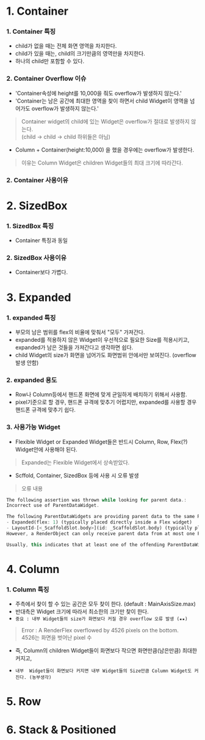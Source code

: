 # 1. Container
### 1. Container 특징
 - child가 없을 때는 전체 화면 영역을 차지한다.
 - child가 있을 때는, child의 크기만큼의 영역만을 차지한다.
 - 하나의 child만 포함할 수 있다.

### 2. Container Overflow 이슈
 - 'Container속성에 height를 10,000을 줘도 overflow가 발생하지 않는다.'
 - 'Container는 남은 공간에 최대한 영역을 찾이 하면서 child Widget이 영역을 넘어가도 overflow가 발생하지 않는다.'
 > Container widget의 child에 있는 Widget은 overflow가 절대로 발생하지 않는다. <br>
 > (child -> child -> child 하위들은 아님) <br>

 - Column + Container(height:10,000) 을 했을 경우에는 overflow가 발생한다.
 > 이유는 Column Widget은 children Widget들의 최대 크기에 따라간다.

### 2. Container 사용이유

# 2. SizedBox
### 1. SizedBox 특징
 - Container 특징과 동일

### 2. SizedBox 사용이유
 - Container보다 가볍다.

# 3. Expanded
### 1. expanded 특징
 - 부모의 남은 범위를 flex의 비율에 맞춰서 "모두" 가져간다. 
 - expanded를 적용하지 않은 Widget이 우선적으로 필요한 Size를 적용시키고, expanded가 남은 것들을 가져간다고 생각하면 쉽다.
 - child Widget의 size가 화면을 넘어가도 화면범위 안에서만 보여진다. (overflow발생 안함)

### 2. expanded 용도
 - Row나 Column등에서 핸드폰 화면에 맞게 균일하게 배치하기 위해서 사용함.
 - pixel기준으로 할 경우, 핸드폰 규격에 맞추기 어렵지만, expanded를 사용할 경우 핸드폰 규격에 맞추기 쉽다.

### 3. 사용가능 Widget
 - Flexible Widget or Expanded Widget들은 반드시 Column, Row, Flex(?) Widget안에 사용해야 된다.
 > Expanded는 Flexible Widget에서 상속받았다.
 - Scffold, Container, SizedBox  등에 사용 시 오류 발생
 > 오류 내용 
```dart
The following assertion was thrown while looking for parent data.:
Incorrect use of ParentDataWidget.

The following ParentDataWidgets are providing parent data to the same RenderObject:
- Expanded(flex: 1) (typically placed directly inside a Flex widget)
- LayoutId-[<_ScaffoldSlot.body>](id: _ScaffoldSlot.body) (typically placed directly inside a CustomMultiChildLayout widget)
However, a RenderObject can only receive parent data from at most one ParentDataWidget.

Usually, this indicates that at least one of the offending ParentDataWidgets listed above is not placed directly inside a compatible ancestor widget.
```

# 4. Column
### 1. Column 특징
 - 주측에서 찾이 할 수 있는 공간은 모두 찾이 한다. (default : MainAxisSize.max)
 - 반대측은 Widget 크기에 따라서 최소한의 크기만 찾이 한다.
 - `중요 : 내부 Widget들의 size가 화면보다 커질 경우 overflow 오류 발생 (★★)`
 > Error : A RenderFlex overflowed by 4526 pixels on the bottom.<br>
 > 4526는 화면을 벗어난 pixel 수<br>
 - 즉, Column의 children Widget들이 화면보다 작으면 화면만큼(남은만큼) 최대한 커지고, 
 -     내부  Widget들이 화면보다 커지면 내부 Widget들의 Size만큼 Column Widget도 커진다. (농부생각)





# 5. Row

# 6. Stack & Positioned